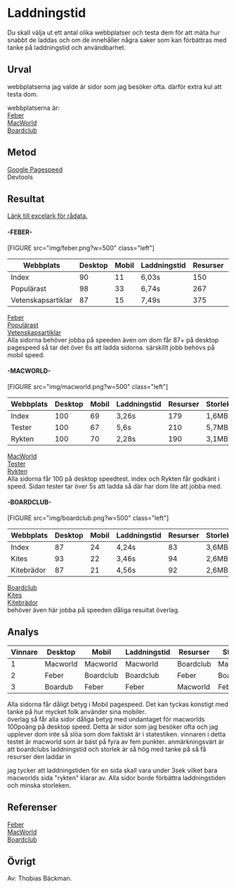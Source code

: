 ---
---
Laddningstid
=======================

Du skall välja ut ett antal olika webbplatser och testa dem för att mäta hur snabbt de laddas och om de innehåller några saker som kan förbättras med tanke på laddningstid och användbarhet.

Urval
-----------------------

webbplatserna jag valde är sidor som jag besöker ofta. därför extra kul att testa dom.

webbplatserna är:</br>
<a href="https://feber.se/">Feber</a></br>
<a href="https://macworld.idg.se/">MacWorld</a></br>
<a href="https://www.boardclub.se">Boardclub</a></br>


Metod
-----------------------

<a href="https://developers.google.com/speed/pagespeed/insights/">Google Pagespeed</a></br>
Devtools

Resultat
-----------------------
<a href="https://docs.google.com/spreadsheets/d/1RFlfnJyHlY8zm81vhqVOjUJZDb4rZZ6nmKmc_TVfM6s/edit?usp=sharing">Länk till excelark för rådata.</a></br>

<H4>-FEBER-</H4>
[FIGURE src="img/feber.png?w=500" class="left"]

<table>
<thead>
<tr>
  <th>Webbplats</th>
  <th>Desktop</th>
  <th>Mobil</th>
  <th>Laddningstid</th>
  <th>Resurser</th>
  <th>Storlek</th>
</tr>
</thead>
<tbody>
<tr>
  <td>Index</td>
  <td>90</td>
  <td>11</td>
  <td>6,03s</td>
  <td>150</td>
  <td>3,7MB</td>
</tr>
<tr>
  <td>Populärast</td>
  <td>98</td>
  <td>33</td>
  <td>6,74s</td>
  <td>267</td>
  <td>2,4MB</td>
</tr>
<tr>
  <td>Vetenskapsartiklar</td>
  <td>87</td>
  <td>15</td>
  <td>7,49s</td>
  <td>375</td>
  <td>4,9MB</td>
</tr>
</tbody>
</table>

<a href="https://feber.se/">Feber</a></br>
<a href="https://feber.se/bestof">Populärast</a></br>
<a href="https://feber.se/vetenskap/?utm_source=feber&utm_medium=link&utm_campaign=menu">Vetenskapsartiklar</a></br>
Alla sidorna behöver jobba på speeden även om dom får 87+ på desktop pagespeed så tar det över 6s att ladda sidorna. särskillt jobb behövs på mobil speed.

<H4>-MACWORLD-</H4>
[FIGURE src="img/macworld.png?w=500" class="left"]

<table>
<thead>
<tr>
  <th>Webbplats</th>
  <th>Desktop</th>
  <th>Mobil</th>
  <th>Laddningstid</th>
  <th>Resurser</th>
  <th>Storlek</th>
</tr>
</thead>
<tbody>
<tr>
  <td>Index</td>
  <td>100</td>
  <td>69</td>
  <td>3,26s</td>
  <td>179</td>
  <td>1,6MB</td>
</tr>
<tr>
  <td>Tester</td>
  <td>100</td>
  <td>67</td>
  <td>5,6s</td>
  <td>210</td>
  <td>5,7MB</td>
</tr>
<tr>
  <td>Rykten</td>
  <td>100</td>
  <td>70</td>
  <td>2,28s</td>
  <td>190</td>
  <td>3,1MB</td>
</tr>
</tbody>
</table>

<a href="https://macworld.idg.se/">MacWorld</a></br>
<a href="https://macworld.idg.se/2.24081/tester">Tester</a></br>
<a href="https://macworld.idg.se/2.24083/rykten">Rykten</a></br>
Alla sidorna får 100 på desktop speedtest. index och Rykten får godkänt i speed. Sidan tester tar över 5s att ladda så där har dom lite att jobba med.

<H4>-BOARDCLUB-</H4>
[FIGURE src="img/boardclub.png?w=500" class="left"]


<table>
<thead>
<tr>
  <th>Webbplats</th>
  <th>Desktop</th>
  <th>Mobil</th>
  <th>Laddningstid</th>
  <th>Resurser</th>
  <th>Storlek</th>
</tr>
</thead>
<tbody>
<tr>
  <td>Index</td>
  <td>87</td>
  <td>24</td>
  <td>4,24s</td>
  <td>83</td>
  <td>3,6MB</td>
</tr>
<tr>
  <td>Kites</td>
  <td>93</td>
  <td>22</td>
  <td>3,46s</td>
  <td>94</td>
  <td>2,6MB</td>
</tr>
<tr>
  <td>Kitebrädor</td>
  <td>87</td>
  <td>21</td>
  <td>4,56s</td>
  <td>92</td>
  <td>2,6MB</td>
</tr>
</tbody>
</table>

<a href="https://www.boardclub.se">Boardclub</a></br>
<a href="https://www.boardclub.se/sv/kite/kites/">Kites</a></br>
<a href="https://www.boardclub.se/sv/kite/kitebrador/">Kitebrädor</a></br>
behöver även här jobba på speeden dåliga resultat överlag.


Analys
-----------------------

<table>
<thead>
<tr>
  <th>Vinnare</th>
  <th>Desktop</th>
  <th>Mobil</th>
  <th>Laddningstid</th>
  <th>Resurser</th>
  <th>Storlek</th>
</tr>
</thead>
<tbody>
<tr>
  <td>1</td>
  <td>Macworld</td>
  <td>Macworld</td>
  <td>Macworld</td>
  <td>Boardclub</td>
  <td>Macworld</td>
</tr>
<tr>
  <td>2</td>
  <td>Feber</td>
  <td>Boardclub</td>
  <td>Boardclub</td>
  <td>Feber</td>
  <td>Boardclub</td>
</tr>
<tr>
  <td>3</td>
  <td>Boardub</td>
  <td>Feber</td>
  <td>Feber</td>
  <td>Macworld</td>
  <td>Feber</td>
</tr>
</tbody>
</table>

Alla sidorna får dåligt betyg i Mobil pagespeed. Det kan tyckas konstigt med tanke på hur mycket folk använder sina mobiler.</br>
överlag så får alla sidor dåliga betyg med undantaget för macworlds 100poäng på desktop speed. Detta är sidor som jag besöker ofta och jag upplever dom inte så slöa som dom faktiskt är i statestiken. vinnaren i detta testet är macworld som är bäst på fyra av fem punkter. anmärkningsvärt är att boardclubs laddningstid och storlek är så hög med tanke på så få resurser den laddar in</br>

jag tycker att laddningstiden för en sida skall vara under 3sek vilket bara macworlds sida "rykten" klarar av.
Alla sidor borde förbättra laddningstiden och minska storleken.

Referenser
-----------------------

<a href="https://feber.se/">Feber</a></br>
<a href="https://macworld.idg.se/">MacWorld</a></br>
<a href="https://www.boardclub.se">Boardclub</a></br>



Övrigt
-----------------------

Av: Thobias Bäckman.
